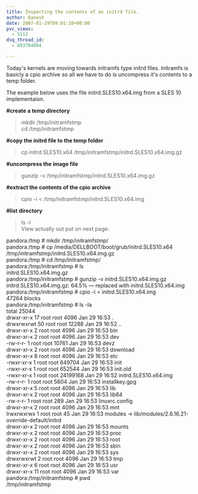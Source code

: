 ```yaml
---
title: Inspecting the contents of an initrd file.
author: Danesh
date: 2007-01-29T09:01:18+00:00
pvc_views:
  - 5112
dsq_thread_id:
  - 893704804

---
```

Today's kernels are moving towards initramfs type initrd files. Initramfs is basicly a cpio archive so all we have to do is uncompress it's contents to a temp folder.

The example below uses the file initrd.SLES10.x64.img from a SLES 10 implementaion.

**#create a temp directory**  
>mkdir /tmp/initramfstmp  
>cd /tmp/initramfstmp

**#copy the initrd file to the temp folder**  
>cp initrd.SLES10.x64 /tmp/initramfstmp/initrd.SLES10.x64.img.gz

**#uncompress the image file**  
>gunzip -v /tmp/initramfstmp/initrd.SLES10.x64.img.gz

**#extract the contents of the cpio archive**  
>cpio -i < /tmp/initramfstmp/initrd.SLES10.x64.img

**#list directory**  
>ls -l  
View actually out put on next page:

<!--more-->

pandora:/tmp # mkdir /tmp/initramfstmp/  
pandora:/tmp # cp /media/DELLBOOT/boot/grub/initrd.SLES10.x64 /tmp/initramfstmp/initrd.SLES10.x64.img.gz  
pandora:/tmp # cd /tmp/initramfstmp/  
pandora:/tmp/initramfstmp # ls  
initrd.SLES10.x64.img.gz  
pandora:/tmp/initramfstmp # gunzip -v initrd.SLES10.x64.img.gz  
initrd.SLES10.x64.img.gz: 64.5% &#8212; replaced with initrd.SLES10.x64.img  
pandora:/tmp/initramfstmp # cpio -i < initrd.SLES10.x64.img  
47264 blocks  
pandora:/tmp/initramfstmp # ls -la  
total 25044  
drwxr-xr-x 17 root root 4096 Jan 29 16:53 .  
drwxrwxrwt 50 root root 12288 Jan 29 16:52 ..  
drwxr-xr-x 2 root root 4096 Jan 29 16:53 bin  
drwxr-xr-x 2 root root 4096 Jan 29 16:53 dev  
-rw-r-r- 1 root root 10761 Jan 29 16:53 devz  
drwxr-xr-x 2 root root 4096 Jan 29 16:53 download  
drwxr-xr-x 8 root root 4096 Jan 29 16:53 etc  
-rwxr-xr-x 1 root root 649704 Jan 29 16:53 init  
-rwxr-xr-x 1 root root 652544 Jan 29 16:53 init.old  
-rwxr-xr-x 1 root root 24199168 Jan 29 16:52 initrd.SLES10.x64.img  
-rw-r-r- 1 root root 5604 Jan 29 16:53 installkey.gpg  
drwxr-xr-x 5 root root 4096 Jan 29 16:53 lib  
drwxr-xr-x 2 root root 4096 Jan 29 16:53 lib64  
-rw-r-r- 1 root root 289 Jan 29 16:53 linuxrc.config  
drwxr-xr-x 2 root root 4096 Jan 29 16:53 mnt  
lrwxrwxrwx 1 root root 45 Jan 29 16:53 modules -> lib/modules/2.6.16.21-override-default/initrd  
drwxr-xr-x 2 root root 4096 Jan 29 16:53 mounts  
drwxr-xr-x 2 root root 4096 Jan 29 16:53 proc  
drwxr-xr-x 2 root root 4096 Jan 29 16:53 root  
drwxr-xr-x 2 root root 4096 Jan 29 16:53 sbin  
drwxr-xr-x 2 root root 4096 Jan 29 16:53 sys  
drwxrwxrwt 2 root root 4096 Jan 29 16:53 tmp  
drwxr-xr-x 6 root root 4096 Jan 29 16:53 usr  
drwxr-xr-x 11 root root 4096 Jan 29 16:53 var  
pandora:/tmp/initramfstmp # pwd  
/tmp/initramfstmp
